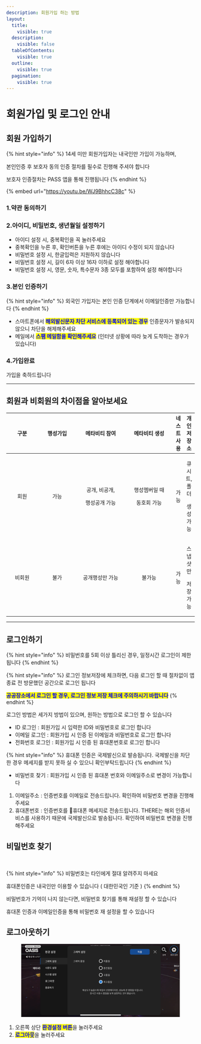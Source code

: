 ```yaml
---
description: 회원가입 하는 방법
layout:
  title:
    visible: true
  description:
    visible: false
  tableOfContents:
    visible: true
  outline:
    visible: true
  pagination:
    visible: true
---
```


# 회원가입 및 로그인 안내

## 회원 가입하기

{% hint style="info" %}
14세 미만 회원가입자는 내국인만 가입이 가능하며,

본인인증 후 보호자 동의 인증 절차를 필수로 진행해 주셔야 합니다

보호자 인증절차는 PASS 앱을 통해 진행됩니다
{% endhint %}

{% embed url="https://youtu.be/WJ9BhhcC38c" %}

### 1.약관 동의하기

### 2.아이디, 비밀번호, 생년월일 설정하기

* 아이디 설정 시, 중복확인을 꼭 눌러주세요
* 중복확인을 누른 후, 확인버튼을 누른 후에는 아이디 수정이 되지 않습니다
* 비밀번호 설정 시, 한글입력은 지원하지 않습니다
* 비밀번호 설정 시, 길이 6자 이상 16자 이하로 설정 해야합니다
* 비밀번호 설정 시, 영문, 숫자, 특수문자 3종 모두를 포함하여 설정 해야합니다

### 3.본인 인증하기

{% hint style="info" %}
외국인 가입자는 본인 인증 단계에서 이메일인증만 가능합니다
{% endhint %}

* 스마트폰에서 <mark style="color:blue;">**해외발신문자 차단 서비스에 등록되어 있는 경우**</mark> 인증문자가 발송되지 않으니 차단을 해제해주세요
* 메일에서 <mark style="color:blue;">**스팸 메일함을 확인해주세요**</mark> (인터넷 상황에 따라 늦게 도착하는 경우가 있습니다)

### 4.가입완료

가입을 축하드립니다

***

## 회원과 비회원의 차이점을 알아보세요

<table><thead><tr><th width="89" align="center">구분</th><th width="112" align="center">행성가입</th><th width="147" align="center">메타비티 참여</th><th width="147" align="center">메타비티 생성</th><th align="center">네스트 사용</th><th align="center">개인 저장소</th></tr></thead><tbody><tr><td align="center">회원</td><td align="center">가능</td><td align="center"><p>공개, 비공개,</p><p>행성공개 가능</p></td><td align="center"><p>행성멤버일 때</p><p>동호회 가능</p></td><td align="center">가능</td><td align="center"><p>큐시트, 폴더</p><p>생성 가능</p></td></tr><tr><td align="center">비회원</td><td align="center">불가</td><td align="center">공개행성만 가능</td><td align="center">불가능</td><td align="center">가능</td><td align="center"><p>스냅샷만</p><p>저장 가능</p></td></tr></tbody></table>

***

## 로그인하기

{% hint style="info" %}
비밀번호를 5회 이상 틀리신 경우, 일정시간 로그인이 제한됩니다
{% endhint %}

{% hint style="info" %}
로그인 정보저장에 체크하면, 다음 로그인 할 때 절차없이 앱 종료 전 방문했던 공간으로 로그인 됩니다

<mark style="color:blue;">**공공장소에서 로그인 할 경우,  로그인 정보 저장 체크에 주의하시기 바랍니다**</mark>
{% endhint %}

로그인 방법은 세가지 방법이 있으며, 원하는 방법으로 로그인 할 수 있습니다

* ID 로그인 : 회원가입 시 입력한 ID와 비밀번호로 로그인 합니다&#x20;
* 이메일 로그인 : 회원가입 시 인증 된 이메일과 비밀번호로 로그인 합니다
* 전화번호 로그인 : 회원가입 시 인증 된 휴대폰번호로 로그인 합니다

{% hint style="info" %}
휴대폰 인증은 국제발신으로 발송됩니다. 국제발신을 차단 한 경우 메세지를 받지 못하 실 수 있으니 확인부탁드립니다&#x20;
{% endhint %}

* 비밀번호 찾기 :  회원가입 시 인증 된 휴대폰 번호와 이메일주소로 변경이 가능합니다 &#x20;

1. 이메일주소  : 인증번호를 이메일로 전송드립니다. 확인하여 비밀번호 변경을 진행해주세요 &#x20;
2. 휴대폰번호 : 인증번호를 휴대폰 메세지로 전송드립니다. THERE는 해외 인증서비스를 사용하기 때문에 국제발신으로 발송됩니다.  확인하여 비밀번호 변경을 진행해주세요 &#x20;

## 비밀번호 찾기

<figure><img src="../.gitbook/assets/스크린샷 2023-11-24 오후 3.50.12 복사.png" alt=""><figcaption></figcaption></figure>

{% hint style="info" %}
비밀번호는 타인에게 절대 알려주지 마세요

휴대폰인증은 내국인만 이용할 수 있습니다 ( 대한민국인 기준 )
{% endhint %}

비밀번호가 기억이 나지 않는다면, 비밀번호 찾기를 통해 재설정 할 수 있습니다

휴대폰 인증과 이메일인증을 통해 비밀번호 재 설정을 할 수 있습니다





## 로그아웃하기

<figure><img src="../.gitbook/assets/IMG_1192 (1).PNG" alt=""><figcaption></figcaption></figure>

1. 오른쪽 상단 <mark style="color:blue;">**환경설정 버튼**</mark>을 눌러주세요
2. <mark style="color:blue;">**로그아웃**</mark>을 눌러주세요


